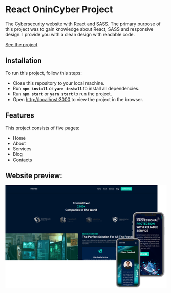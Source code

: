 # **React OninCyber Project**

The Cybersecurity website with React and SASS. The primary purpose of this project was to gain knowledge about React, SASS and responsive design. I provide you with a clean design with readable code.

[See the project](https://onincyber.netlify.app/)

## **Installation**

To run this project, follow this steps:

- Close this repository to your local machine.
- Run **`npm install`** or **`yarn install`** to install all dependencies.
- Run **`npm start`** or **`yarn start`** to run the project.
- Open [http://localhost:3000](http://localhost:3000) to view the project in the browser.

## Features

This project consists of five pages:

- Home
- About
- Services
- Blog
- Contacts

## **Website preview:**

![ScreenShot](/src/images/Preview/preview.png)
